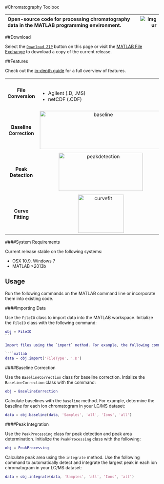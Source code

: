 #Chromatography Toolbox

|Open-source code for processing chromatography data in the MATLAB programming environment.|![Imgur](http://i.imgur.com/K25Rfsa.png)|
|:--|--:|

##Download

Select the [`Download ZIP`](https://github.com/chemplexity/chromatography/archive/master.zip) button on this page or visit the [MATLAB File Exchange](http://www.mathworks.com/matlabcentral/fileexchange/47696-chromatography-toolbox) to download a copy of the current release.

##Features

Check out the [in-depth guide](https://github.com/chemplexity/chromatography/wiki/) for a full overview of features.

<table style="width:100%">
<tr>
<td align="center"><b>File Conversion</b></td>
<td valign="middle"><br><ul>
<li>Agilent (.D, .MS)</li>
<li>netCDF (.CDF)</li>
</ul>
</td>
</tr>
<tr>
<td colspan="2">
</td>
</tr>
<tr>
<td align="center"><b>Baseline Correction</b></td>
<td align="center"><a href="http://imgur.com/TJU9o9s"><img src="http://i.imgur.com/TJU9o9s.png" title="baseline" width="400" height="125"/></a></td>		
</tr>
<tr>
<td colspan="2">
</td>
</tr>
<tr>
<td align="center"><b>Peak Detection</b></td>
<td align="center"><a href="http://imgur.com/hhHHgNO"><img src="http://i.imgur.com/hhHHgNO.png" title="peakdetection" width="275" height="125"/></a></center></td>
</tr>
<tr>
<td colspan="2">
</td>
</tr>
<tr>
<td align="center"><b>Curve Fitting</b></td>
<td align="center"><a href="http://imgur.com/HSbEmhi.png"><img src="http://imgur.com/HSbEmhi.png" title="curvefit" width="150" height="125"/></td>
</tr>
</table>

####System Requirements

Current release stable on the following systems:

* OSX 10.9, Windows 7
* MATLAB >2013b

## Usage

Run the following commands on the MATLAB command line or incorporate them into existing code.

####Importing Data

Use the `FileIO` class to import data into the MATLAB workspace. Initialize the `FileIO` class with the following command:

````matlab
obj = FileIO
```

Import files using the `import` method. For example, the following command will prompt you to select Agilent (.D) files to import into the MATLAB workspace:

````matlab
data = obj.import('FileType', '.D')
````

####Baseline Correction

Use the `BaselineCorrection` class for baseline correction. Intialize the `BaselineCorrection` class with the command:

````matlab
obj = BaselineCorrection
````

Calculate baselines with the `baseline` method. For example, determine the baseline for each ion chromatogram in your LC/MS dataset:

````matlab
data = obj.baseline(data, 'Samples', 'all', 'Ions', 'all')
````

####Peak Integration

Use the `PeakProcessing` class for peak detection and peak area determination. Initialize the `PeakProcessing` class with the following:

````matlab
obj = PeakProcessing
````

Calculate peak area using the `integrate` method. Use the following command to automatically detect and integrate the largest peak in each ion chromatogram in your LC/MS dataset:

````matlab
data = obj.integrate(data, 'Samples', 'all', 'Ions', 'all')
````

